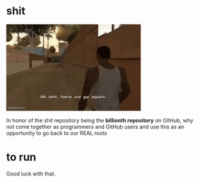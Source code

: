 # shit


![Happy 1 billionth Github repo day!](herewegoagain.gif)


In honor of the shit repository being the **billionth repository** on GitHub, why not come together as programmers and GitHub users and use this as an opportunity to go back to our REAL roots

# to run 

Good luck with that.
